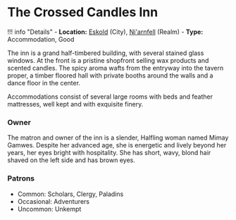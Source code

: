 # The Crossed Candles Inn

!!! info "Details"
    - **Location:** [Eskold](/geography/settlements/niarnfell/eskold) (City), [Ni'arnfell](/geography/realms/niarnfell) (Realm)
    - **Type:** Accommodation, Good

The inn is a grand half-timbered building, with several stained glass windows. At the front is a pristine shopfront selling wax products and scented candles. The spicy aroma wafts from the entryway into the tavern proper, a timber floored hall with private booths around the walls and a dance floor in the center.

Accommodations consist of several large rooms with beds and feather mattresses, well kept and with exquisite finery.

### Owner
The matron and owner of the inn is a slender, Halfling woman named Mimay Gamwes. Despite her advanced age, she is energetic and lively beyond her years, her eyes bright with hospitality. She has short, wavy, blond hair shaved on the left side and has brown eyes.

### Patrons
- Common: Scholars, Clergy, Paladins
- Occasional: Adventurers
- Uncommon: Unkempt